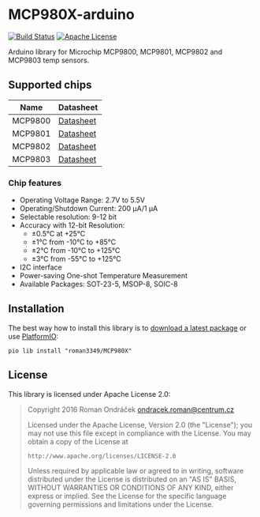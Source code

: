 # MCP980X-arduino

[![Build Status](https://badgen.net/github/checks/Roman3349/MCP980X-arduino/master?cache=300)](https://github.com/Roman3349/MCP980X-arduino/actions)
[![Apache License](https://badgen.net/github/license/Roman3349/MCP980X-arduino)](https://github.com/Roman3349/MCP980X-arduino/blob/master/LICENSE)

Arduino library for Microchip MCP9800, MCP9801, MCP9802 and MCP9803 temp sensors.

## Supported chips

|  Name   |                                Datasheet                                |
| ------- | ----------------------------------------------------------------------- |
| MCP9800 | [Datasheet](http://ww1.microchip.com/downloads/en/DeviceDoc/21909c.pdf) |
| MCP9801 | [Datasheet](http://ww1.microchip.com/downloads/en/DeviceDoc/21909c.pdf) |
| MCP9802 | [Datasheet](http://ww1.microchip.com/downloads/en/DeviceDoc/21909c.pdf) |
| MCP9803 | [Datasheet](http://ww1.microchip.com/downloads/en/DeviceDoc/21909c.pdf) |

### Chip features
 * Operating Voltage Range: 2.7V to 5.5V
 * Operating/Shutdown Current: 200 μA/1 μA
 * Selectable resolution: 9-12 bit
 * Accuracy with 12-bit Resolution:
   * ±0.5°C at +25°C
   * ±1°C from -10°C to +85°C
   * ±2°C from -10°C to +125°C
   * ±3°C from -55°C to +125°C
 * I2C interface
 * Power-saving One-shot Temperature Measurement
 * Available Packages: SOT-23-5, MSOP-8, SOIC-8

## Installation
The best way how to install this library is to [download a latest package](https://github.com/Roman3349/MCP980X-arduino/releases) or use [PlatformIO](http://platformio.org/):
```
pio lib install "roman3349/MCP980X"
```

## License
This library is licensed under Apache License 2.0:

 > Copyright 2016 Roman Ondráček <ondracek.roman@centrum.cz>
 > 
 > Licensed under the Apache License, Version 2.0 (the "License");
 > you may not use this file except in compliance with the License.
 > You may obtain a copy of the License at
 > 
 >     http://www.apache.org/licenses/LICENSE-2.0
 > 
 > Unless required by applicable law or agreed to in writing, software
 > distributed under the License is distributed on an "AS IS" BASIS,
 > WITHOUT WARRANTIES OR CONDITIONS OF ANY KIND, either express or implied.
 > See the License for the specific language governing permissions and
 > limitations under the License.
